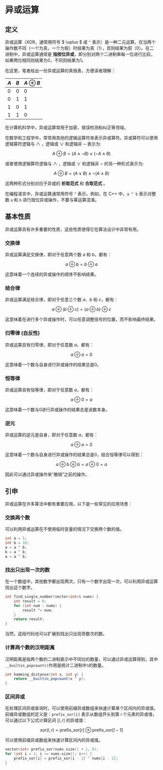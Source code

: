 # 异或运算

## 定义

异或运算（XOR，通常用符号 $ \oplus $ 或 `^` 表示）是一种二元运算，仅当两个操作数不同（一个为真，一个为假）时结果为真（$1$），否则结果为假（$0$）。在二进制中，异或运算通常是 **指按位异或**，即分别对两个二进制串每一位进行比较，如果两位相同则结果为$0$，不同则结果为$1$。

在这里，笔者给出一份异或运算的真值表，方便读者理解：

| $A$ | $B$ | $A \oplus B$ |
|-----|-----|--------------|
| $0$ | $0$ |      $0$     |
| $0$ | $1$ |      $1$     |
| $1$ | $0$ |      $1$     |
| $1$ | $1$ |      $0$     |

在计算机科学中，异或运算常用于加密、错误检测和纠正等领域。

在数学和工程学中，常常用其他的逻辑运算符来表示异或算符。异或算符可以使用逻辑算符逻辑与 $\land$ ，逻辑或 $\lor$ 和逻辑非 $\neg$ 表示为:

$$A \oplus B = (A \land \neg B) \lor (\neg A \land B)$$

或者使用逻辑算符逻辑与 $\land$ ，逻辑或 $\lor$ 和逻辑非 $\neg$ 的另一种形式表示为:

$$A \oplus B = (A \lor B) \land \neg(A \land B)$$  

这两种形式分别对应于异或的 **析取范式** 和 **合取范式** 。

在编程语言中，异或运算通常用符号 `^` 表示。例如，在 C++ 中，`a ^ b` 表示对整数 `a` 和 `b` 进行按位异或操作，不要与幂运算混淆。

## 基本性质

异或运算具有许多重要的性质，这些性质使得它在算法设计中非常有用。

### 交换律

异或运算满足交换律，即对于任意两个数 $a$ 和 $b$，都有：

$$a \oplus b = b \oplus a$$

这意味着一个连续的异或操作的顺序不影响结果。

### 结合律

异或运算满足结合律，即对于任意三个数 $a$、$b$ 和 $c$，都有：

$$a \oplus (b \oplus c) = (a \oplus b) \oplus c$$

这意味着在进行多个异或操作时，可以任意调整括号的位置，而不影响最终结果。

### 归零律 (自反性)

异或运算具有归零律，即对于任意数 $a$，都有：

$$a \oplus a = 0$$

这意味着一个数与自身进行异或操作的结果总是$0$。

### 恒等律

异或运算具有恒等律，即对于任意数 $a$，都有：

$$a \oplus 0 = a$$

这意味着一个数与$0$进行异或操作的结果总是该数本身。

### 逆元

异或运算的逆元是自身，即对于任意数 $a$，都有：

$$a \oplus a = 0$$

这意味着一个数与自身进行异或操作的结果总是$0$，结合恒等律可以得到：

$$a \oplus b \oplus b = a \oplus 0 = a$$

因此可以通过异或操作来“撤销”之前的操作。

## 引申

异或运算在许多算法中都有重要应用，以下是一些常见的应用场景：

### 交换两个数

可以利用异或运算在不使用临时变量的情况下交换两个数的值。

```cpp
int a = 5;
int b = 10;
a = a ^ b;
b = a ^ b;
a = a ^ b;
```

### 找出只出现一次的数

在一个数组中，其他数字都出现两次，只有一个数字出现一次，可以利用异或运算找出这个数字。

```cpp
int find_single_number(vector<int>& nums) {
    int result = 0;
    for (int num : nums) {
        result ^= num;
    }
    return result;
}

```

当然，这段代码也可以扩展到找出只出现奇数次的数。

### 计算两个数的汉明距离

汉明距离是指两个数的二进制表示中不同位的数量，可以通过异或运算得到，其中`__builtin_popcount()`作用是统计二进制中`1`的数量。

```cpp
int hamming_distance(int x, int y) {
    return __builtin_popcount(x ^ y);
}
```

### 区间异或

在处理区间异或查询时，可以使用前缀异或数组来快速计算某个区间内的异或值。前缀异或数组的定义是：`prefix_xor[i]` 表示从数组开头到第 $i$ 个元素的异或值，可以通过以下公式计算区间 $[l, r]$ 的异或值：

$$
\text{xor}(l, r) = \text{prefix\_xor}[r] \oplus \text{prefix\_xor}[l - 1]
$$

可以使用前缀异或数组来快速计算区间内的异或值。

```cpp
vector<int> prefix_xor(nums.size() + 1, 0);
for (int i = 1; i <= nums.size(); i++) {
    prefix_xor[i] = prefix_xor[i - 1] ^ nums[i - 1];
}
```

